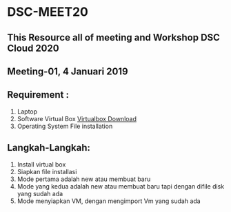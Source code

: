 # DSC-MEET20
## This Resource all of meeting and Workshop DSC Cloud 2020

## Meeting-01, 4 Januari 2019

## Requirement :
1. Laptop
2. Software Virtual Box [Virtualbox Download](https://www.virtualbox.org/wiki/Downloads)
3. Operating System File installation

## Langkah-Langkah:

1. Install virtual box
2. Siapkan file installasi
3. Mode pertama adalah new atau membuat baru
4. Mode yang kedua adalah new atau membuat baru tapi dengan difile disk yang sudah ada
5. Mode menyiapkan VM, dengan mengimport Vm yang sudah ada

